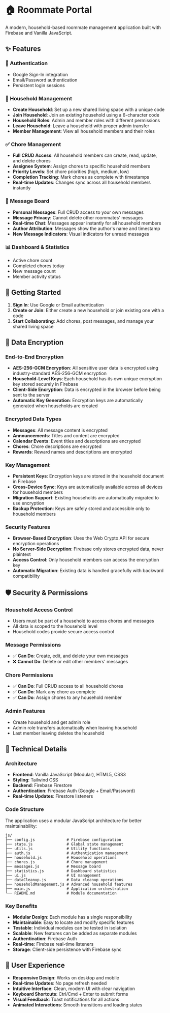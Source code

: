 # 🏠 Roommate Portal

A modern, household-based roommate management application built with Firebase and Vanilla JavaScript.

## ✨ Features

### 🔐 Authentication
- Google Sign-In integration
- Email/Password authentication
- Persistent login sessions

### 🏡 Household Management
- **Create Household**: Set up a new shared living space with a unique code
- **Join Household**: Join an existing household using a 6-character code
- **Household Roles**: Admin and member roles with different permissions
- **Leave Household**: Leave a household with proper admin transfer
- **Member Management**: View all household members and their roles

### ✅ Chore Management
- **Full CRUD Access**: All household members can create, read, update, and delete chores
- **Assignee System**: Assign chores to specific household members
- **Priority Levels**: Set chore priorities (high, medium, low)
- **Completion Tracking**: Mark chores as complete with timestamps
- **Real-time Updates**: Changes sync across all household members instantly

### 💬 Message Board
- **Personal Messages**: Full CRUD access to your own messages
- **Message Privacy**: Cannot delete other roommates' messages
- **Real-time Chat**: Messages appear instantly for all household members
- **Author Attribution**: Messages show the author's name and timestamp
- **New Message Indicators**: Visual indicators for unread messages

### 📊 Dashboard & Statistics
- Active chore count
- Completed chores today
- New message count
- Member activity status

## 🚀 Getting Started

1. **Sign In**: Use Google or Email authentication
2. **Create or Join**: Either create a new household or join existing one with a code
3. **Start Collaborating**: Add chores, post messages, and manage your shared living space

## 🔐 Data Encryption

### End-to-End Encryption
- **AES-256-GCM Encryption**: All sensitive user data is encrypted using industry-standard AES-256-GCM encryption
- **Household-Level Keys**: Each household has its own unique encryption key stored securely in Firebase
- **Client-Side Encryption**: Data is encrypted in the browser before being sent to the server
- **Automatic Key Generation**: Encryption keys are automatically generated when households are created

### Encrypted Data Types
- **Messages**: All message content is encrypted
- **Announcements**: Titles and content are encrypted
- **Calendar Events**: Event titles and descriptions are encrypted
- **Chores**: Chore descriptions are encrypted
- **Rewards**: Reward names and descriptions are encrypted

### Key Management
- **Persistent Keys**: Encryption keys are stored in the household document in Firebase
- **Cross-Device Sync**: Keys are automatically available across all devices for household members
- **Migration Support**: Existing households are automatically migrated to use encryption
- **Backup Protection**: Keys are safely stored and accessible only to household members

### Security Features
- **Browser-Based Encryption**: Uses the Web Crypto API for secure encryption operations
- **No Server-Side Decryption**: Firebase only stores encrypted data, never plaintext
- **Access Control**: Only household members can access the encryption key
- **Automatic Migration**: Existing data is handled gracefully with backward compatibility

## 🛡️ Security & Permissions

### Household Access Control
- Users must be part of a household to access chores and messages
- All data is scoped to the household level
- Household codes provide secure access control

### Message Permissions
- ✅ **Can Do**: Create, edit, and delete your own messages
- ❌ **Cannot Do**: Delete or edit other members' messages

### Chore Permissions
- ✅ **Can Do**: Full CRUD access to all household chores
- ✅ **Can Do**: Mark any chore as complete
- ✅ **Can Do**: Assign chores to any household member

### Admin Features
- Create household and get admin role
- Admin role transfers automatically when leaving household
- Last member leaving deletes the household

## 🔧 Technical Details

### Architecture
- **Frontend**: Vanilla JavaScript (Modular), HTML5, CSS3
- **Styling**: Tailwind CSS
- **Backend**: Firebase Firestore
- **Authentication**: Firebase Auth (Google + Email/Password)
- **Real-time Updates**: Firestore listeners

### Code Structure
The application uses a modular JavaScript architecture for better maintainability:

```
js/
├── config.js              # Firebase configuration
├── state.js               # Global state management  
├── utils.js               # Utility functions
├── auth.js                # Authentication management
├── household.js           # Household operations
├── chores.js              # Chore management
├── messages.js            # Message board
├── statistics.js          # Dashboard statistics
├── ui.js                  # UI management
├── dataCleanup.js         # Data cleanup operations
├── householdManagement.js # Advanced household features
├── main.js                # Application orchestration
└── README.md              # Module documentation
```

### Key Benefits
- **Modular Design**: Each module has a single responsibility
- **Maintainable**: Easy to locate and modify specific features
- **Testable**: Individual modules can be tested in isolation
- **Scalable**: New features can be added as separate modules
- **Authentication**: Firebase Auth
- **Real-time**: Firebase real-time listeners
- **Storage**: Client-side persistence with Firebase sync

## 🌟 User Experience

- **Responsive Design**: Works on desktop and mobile
- **Real-time Updates**: No page refresh needed
- **Intuitive Interface**: Clean, modern UI with clear navigation
- **Keyboard Shortcuts**: Ctrl/Cmd + Enter to submit forms
- **Visual Feedback**: Toast notifications for all actions
- **Animated Interactions**: Smooth transitions and loading states